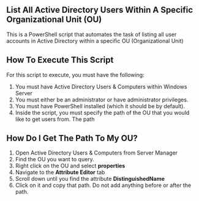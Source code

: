 ## List All Active Directory Users Within A Specific Organizational Unit (OU)

This is a PowerShell script that automates the task of listing all user accounts 
in Active Directory within a specific OU (Organizational Unit)


## How To Execute This Script

For this script to execute, you must have the following: 

1. You must have Active Directory Users & Computers within Windows Server
2. You must either be an administrator or have administrator privileges. 
3. You must have PowerShell installed (which it should be by default).
4. Inside the script, you must specify the path of the OU that you would like to get users from. The path 


## How Do I Get The Path To My OU?


1. Open Active Directory Users & Computers from Server Manager
2. Find the OU you want to query.
3. Right click on the OU and select **properties**
4. Navigate to the **Attribute Editor** tab
5. Scroll down until you find the attribute **DistinguishedName**
6. Click on it and copy that path. Do not add anything before or after the path. 
